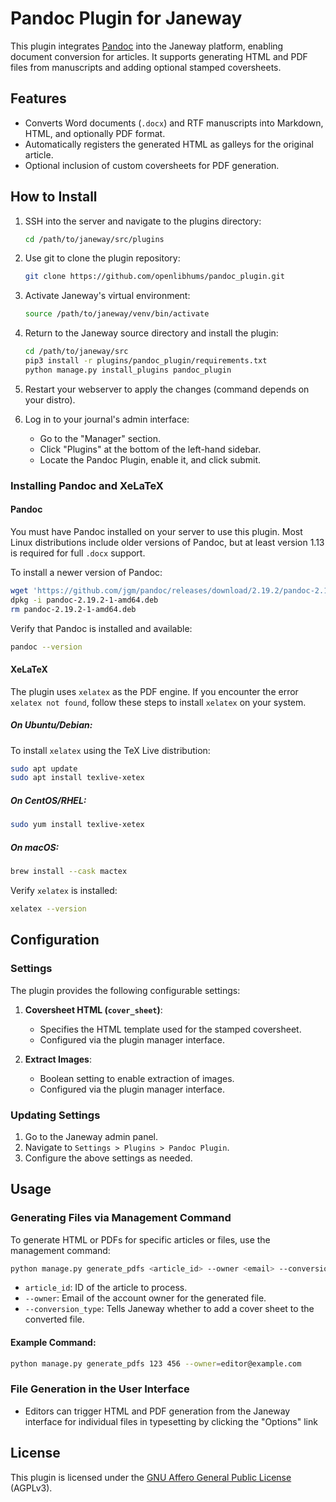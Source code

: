 
# Pandoc Plugin for Janeway

This plugin integrates [Pandoc](https://pandoc.org/) into the Janeway platform, enabling document conversion for articles. It supports generating HTML and PDF files from manuscripts and adding optional stamped coversheets.

## Features

- Converts Word documents (`.docx`) and RTF manuscripts into Markdown, HTML, and optionally PDF format.
- Automatically registers the generated HTML as galleys for the original article.
- Optional inclusion of custom coversheets for PDF generation.

## How to Install

1. SSH into the server and navigate to the plugins directory:
   ```bash
   cd /path/to/janeway/src/plugins
   ```

2. Use git to clone the plugin repository:
   ```bash
   git clone https://github.com/openlibhums/pandoc_plugin.git
   ```

3. Activate Janeway's virtual environment:
   ```bash
   source /path/to/janeway/venv/bin/activate
   ```

4. Return to the Janeway source directory and install the plugin:
   ```bash
   cd /path/to/janeway/src
   pip3 install -r plugins/pandoc_plugin/requirements.txt
   python manage.py install_plugins pandoc_plugin
   ```

5. Restart your webserver to apply the changes (command depends on your distro).

6. Log in to your journal's admin interface:
   - Go to the "Manager" section.
   - Click "Plugins" at the bottom of the left-hand sidebar.
   - Locate the Pandoc Plugin, enable it, and click submit.

### Installing Pandoc and XeLaTeX

#### Pandoc

You must have Pandoc installed on your server to use this plugin. Most Linux distributions include older versions of Pandoc, but at least version 1.13 is required for full `.docx` support.

To install a newer version of Pandoc:

```bash
wget 'https://github.com/jgm/pandoc/releases/download/2.19.2/pandoc-2.19.2-1-amd64.deb'
dpkg -i pandoc-2.19.2-1-amd64.deb
rm pandoc-2.19.2-1-amd64.deb
```

Verify that Pandoc is installed and available:
```bash
pandoc --version
```

#### XeLaTeX

The plugin uses `xelatex` as the PDF engine. If you encounter the error `xelatex not found`, follow these steps to install `xelatex` on your system.

##### On Ubuntu/Debian:
To install `xelatex` using the TeX Live distribution:
```bash
sudo apt update
sudo apt install texlive-xetex
```

##### On CentOS/RHEL:
```bash
sudo yum install texlive-xetex
```

##### On macOS:
```bash
brew install --cask mactex
```

Verify `xelatex` is installed:
```bash
xelatex --version
```

## Configuration

### Settings

The plugin provides the following configurable settings:

1. **Coversheet HTML (`cover_sheet`)**:
   - Specifies the HTML template used for the stamped coversheet.
   - Configured via the plugin manager interface.

2. **Extract Images**:
   - Boolean setting to enable extraction of images.
   - Configured via the plugin manager interface.


### Updating Settings

1. Go to the Janeway admin panel.
2. Navigate to `Settings > Plugins > Pandoc Plugin`.
3. Configure the above settings as needed.

## Usage

### Generating Files via Management Command

To generate HTML or PDFs for specific articles or files, use the management command:

```bash
python manage.py generate_pdfs <article_id> --owner <email> --conversion_type stamped or unstamped
```

- `article_id`: ID of the article to process.
- `--owner`: Email of the account owner for the generated file.
- `--conversion_type`: Tells Janeway whether to add a cover sheet to the converted file.

#### Example Command:

```bash
python manage.py generate_pdfs 123 456 --owner=editor@example.com
```

### File Generation in the User Interface

- Editors can trigger HTML and PDF generation from the Janeway interface for individual files in typesetting by clicking the "Options" link

## License

This plugin is licensed under the [GNU Affero General Public License](https://www.gnu.org/licenses/agpl-3.0.en.html) (AGPLv3).
